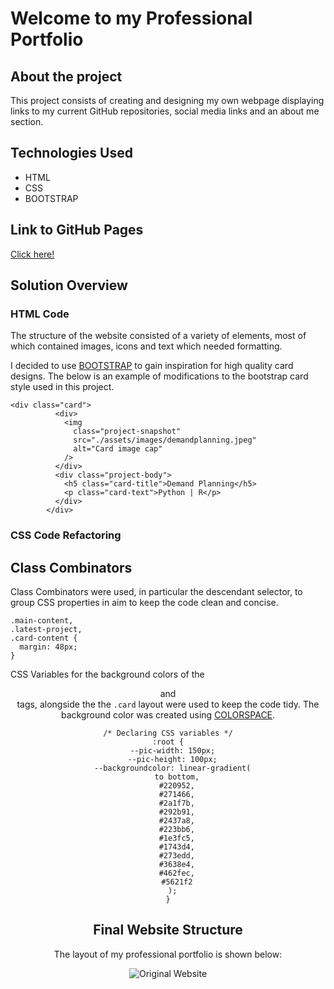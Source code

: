 # Welcome to my Professional Portfolio

## About the project

This project consists of creating and designing my own webpage displaying links to my current GitHub repositories, social media links and an about me section.

## Technologies Used

- HTML
- CSS
- BOOTSTRAP

## Link to GitHub Pages

[Click here!](https://conorjkelly96.github.io/semantic-html-refactoring-marketing-agency/)

## Solution Overview

### HTML Code

The structure of the website consisted of a variety of elements, most of which contained images, icons and text which needed formatting.

I decided to use [BOOTSTRAP](https://getbootstrap.com/) to gain inspiration for high quality card designs. The below is an example of modifications to the bootstrap card style used in this project.

```
<div class="card">
          <div>
            <img
              class="project-snapshot"
              src="./assets/images/demandplanning.jpeg"
              alt="Card image cap"
            />
          </div>
          <div class="project-body">
            <h5 class="card-title">Demand Planning</h5>
            <p class="card-text">Python | R</p>
          </div>
        </div>
```

### CSS Code Refactoring

## Class Combinators

Class Combinators were used, in particular the descendant selector, to group CSS properties in aim to keep the code clean and concise.

```
.main-content,
.latest-project,
.card-content {
  margin: 48px;
}

```

CSS Variables for the background colors of the <header> and <footer> tags, alongside the the `.card` layout were used to keep the code tidy. The background color was created using [COLORSPACE](https://mycolor.space/).

```
/* Declaring CSS variables */
:root {
  --pic-width: 150px;
  --pic-height: 100px;
  --backgroundcolor: linear-gradient(
    to bottom,
    #220952,
    #271466,
    #2a1f7b,
    #292b91,
    #2437a8,
    #223bb6,
    #1e3fc5,
    #1743d4,
    #273edd,
    #3638e4,
    #462fec,
    #5621f2
  );
}
```

## Final Website Structure

The layout of my professional portfolio is shown below:

![Original Website](assets/images/01-html-css-git-homework-demo.png)
